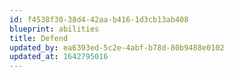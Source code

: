 ```yaml
---
id: f4538f30-38d4-42aa-b416-1d3cb13ab408
blueprint: abilities
title: Defend
updated_by: ea6393ed-5c2e-4abf-b78d-80b9488e0102
updated_at: 1642795016
---
```


